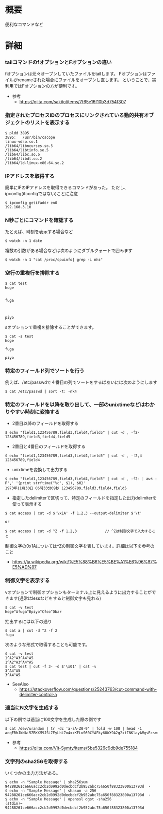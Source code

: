 # 概要
便利なコマンドなど


# 詳細

### tailコマンドのfオプションとFオプションの違い
fオプションは元々オープンしていたファイルをtailします。
Fオプションはファイルがrenameされた場合にファイルをオープンし直します。
ということで、実利用ではFオプションの方が便利です。

- 参考
  - https://qiita.com/sakito/items/7f65e16f10b3d754f307

### 指定されたプロセスIDのプロセスにリンクされている動的共有オブジェクトのリストを表示する
```
$ pldd 3895
3895:	/usr/bin/cscope
linux-vdso.so.1
/lib64/libncurses.so.5
/lib64/libtinfo.so.5
/lib64/libc.so.6
/lib64/libdl.so.2
/lib64/ld-linux-x86-64.so.2
```

### IPアドレスを取得する
簡単にIFのIPアドレスを取得できるコマンドがあった。 ただし、ipconfig(ifconfigではない)ことに注意
```
$ ipconfig getifaddr en0
192.168.3.10
```

### N秒ごとにコマンドを確認する
たとえば、時刻を表示する場合など
```
$ watch -n 1 date
```

複数の引数がある場合などは次のようにダブルクォートで囲みます
```
$ watch -n 1 "cat /proc/cpuinfo| grep -i mhz"
```

### 空行の重複行を排除する
```
$ cat test 
hoge


fuga



piyo
```

sオプションで重複を排除することができます。
```
$ cat -s test 
hoge

fuga

piyo
```

### 特定のフィールド列でソートを行う
例えば、/etc/passwdで４番目の列でソートをするばあいには次のようにします
```
$ cat /etc/passwd | sort -t: -nk4 
```

### 特定のフィールドを以降を取り出して、一部のunixtimeなどはわかりやすい時刻に変換する
- 2番目以降のフィールドを取得する
```
$ echo "field1,123456789,field3,field4,field5" | cut -d , -f2- 
123456789,field3,field4,field5
```

- 2番目と4番目のフィールドを取得する
```
$ echo "field1,123456789,field3,field4,field5" | cut -d , -f2,4
123456789,field4
```

- unixtimeを変換して出力する
```
$ echo "field1,123456789,field3,field4,field5" | cut -d , -f2- | awk -F',' '{print strftime("%c", $1), $0}'
1973年11月30日 06時33分09秒 123456789,field3,field4,field5
```

- 指定したdelimiterで区切って、特定のフィールドを指定した出力delimiterを使って表示する
```
$ cat access | cut -d $'\x1A' -f 1,2,3 --output-delimiter $'\t'

or 

$ cat access | cut -d ^Z -f 1,2,3             // ^Zは制御文字で入力すること
```
制御文字の0x1Aについては^Zの制御文字を表しています。詳細は以下を参考のこと
- https://ja.wikipedia.org/wiki/%E5%88%B6%E5%BE%A1%E6%96%87%E5%AD%97




### 制御文字を表示する
vオプションで制御オプションもターミナル上に見えるように出力することができます(通常はlessなどをすると制御文字も見れる)
```
$ cat -v test
hoge^Afuga^Bpiyo^Cfoo^Dbar
```

抽出するには以下の通り
```
$ cat a | cut -d ^Z -f 2
fuga
```

次のような形式で取得することも可能です。
```
$ cat -v test 
1^A2^A3^A4^A5
1^A2^A3^A4^A5
$ cat test | cut -f 3- -d $'\x01' | cat -v
3^A4^A5
3^A4^A5
```

- SeeAlso
  - https://stackoverflow.com/questions/25243763/cut-command-with-delimiter-control-a

### 適当にN文字を生成する
以下の例では適当に100文字を生成した際の例です
```
$ cat /dev/urandom | tr -dc 'a-zA-Z0-9' | fold -w 100 | head -1
aoqFRhJkNAi5ZBKXM9JSL7EyLhL7o4xxKELuS60CYAEky6UWX9A2g2xtINKlayAMgsRcsmrxVeufFuhOiJRJN67e7wE7poCfQpHf
```

- 参考
  - https://qiita.com/Vit-Symty/items/5be5326c9db9de755184


### 文字列のsha256を取得する
いくつかの出力方法がある。
```
$ echo -n "Sample Message" | sha256sum 
94288261ce666acc2cb2d0992d0decbdcf2b952abc75a650f88323800a13793d  -
$ echo -n "Sample Message" | shasum -a 256
94288261ce666acc2cb2d0992d0decbdcf2b952abc75a650f88323800a13793d  -
$ echo -n "Sample Message" | openssl dgst -sha256
(stdin)= 94288261ce666acc2cb2d0992d0decbdcf2b952abc75a650f88323800a13793d
